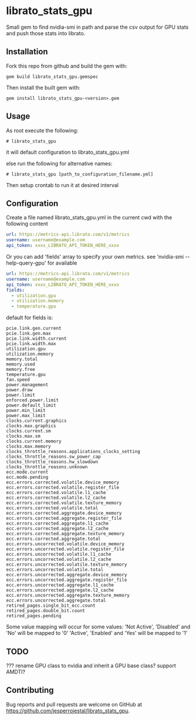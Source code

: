 # librato_stats_gpu #

Small gem to find nvidia-smi in path and parse the csv output for GPU stats and push those stats into librato.

## Installation ##

Fork this repo from github and build the gem with:
```shellsession
gem build librato_stats_gpu.gemspec
```

Then install the built gem with:
```shellsession
gem install librato_stats_gpu-<version>.gem
```

## Usage ##

As root execute the following:
```shellsession
# librato_stats_gpu
```
it will default configuration to librato_stats_gpu.yml

else run the following for alternative names:

```shellsession
# librato_stats_gpu [path_to_configuration_filename.yml]
```

Then setup crontab to run it at desired interval

## Configuration ##

Create a file named librato_stats_gpu.yml in the current cwd with the following content

```yaml
url: https://metrics-api.librato.com/v1/metrics
username: username@example.com
api_token: xxxx_LIBRATO_API_TOKEN_HERE_xxxx
```

Or you can add 'fields' array to specify your own metrics. see 'nvidia-smi --help-query-gpu' for available
```yaml
url: https://metrics-api.librato.com/v1/metrics
username: username@example.com
api_token: xxxx_LIBRATO_API_TOKEN_HERE_xxxx
fields:
  - utilization.gpu
  - utilization.memory
  - temperature.gpu
```

default for fields is:

    pcie.link.gen.current
    pcie.link.gen.max
    pcie.link.width.current
    pcie.link.width.max
    utilization.gpu
    utilization.memory
    memory.total
    memory.used
    memory.free
    temperature.gpu
    fan.speed
    power.management
    power.draw
    power.limit
    enforced.power.limit
    power.default_limit
    power.min_limit
    power.max_limit
    clocks.current.graphics
    clocks.max.graphics
    clocks.current.sm
    clocks.max.sm
    clocks.current.memory
    clocks.max.memory
    clocks_throttle_reasons.applications_clocks_setting
    clocks_throttle_reasons.sw_power_cap
    clocks_throttle_reasons.hw_slowdown
    clocks_throttle_reasons.unknown
    ecc.mode.current
    ecc.mode.pending
    ecc.errors.corrected.volatile.device_memory
    ecc.errors.corrected.volatile.register_file
    ecc.errors.corrected.volatile.l1_cache
    ecc.errors.corrected.volatile.l2_cache
    ecc.errors.corrected.volatile.texture_memory
    ecc.errors.corrected.volatile.total
    ecc.errors.corrected.aggregate.device_memory
    ecc.errors.corrected.aggregate.register_file
    ecc.errors.corrected.aggregate.l1_cache
    ecc.errors.corrected.aggregate.l2_cache
    ecc.errors.corrected.aggregate.texture_memory
    ecc.errors.corrected.aggregate.total
    ecc.errors.uncorrected.volatile.device_memory
    ecc.errors.uncorrected.volatile.register_file
    ecc.errors.uncorrected.volatile.l1_cache
    ecc.errors.uncorrected.volatile.l2_cache
    ecc.errors.uncorrected.volatile.texture_memory
    ecc.errors.uncorrected.volatile.total
    ecc.errors.uncorrected.aggregate.device_memory
    ecc.errors.uncorrected.aggregate.register_file
    ecc.errors.uncorrected.aggregate.l1_cache
    ecc.errors.uncorrected.aggregate.l2_cache
    ecc.errors.uncorrected.aggregate.texture_memory
    ecc.errors.uncorrected.aggregate.total
    retired_pages.single_bit_ecc.count
    retired_pages.double_bit.count
    retired_pages.pending

Some value mapping will occur for some values:
'Not Active', 'Disabled' and 'No'  will be mapped to '0'
'Active', 'Enabled' and 'Yes' will be mapped to '1'

## TODO ##

???
rename GPU class to nvidia and inherit a GPU base class?
support AMDTI?

## Contributing

Bug reports and pull requests are welcome on GitHub at https://github.com/jesperrojestal/librato_stats_gpu.
